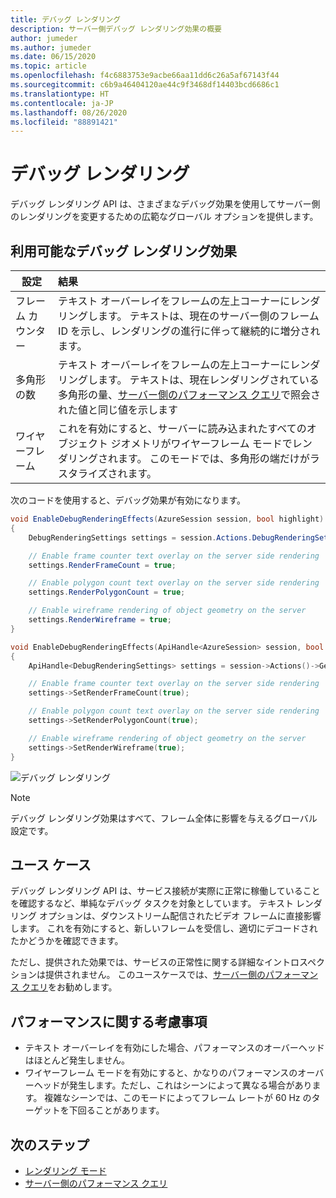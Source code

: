 ```yaml
---
title: デバッグ レンダリング
description: サーバー側デバッグ レンダリング効果の概要
author: jumeder
ms.author: jumeder
ms.date: 06/15/2020
ms.topic: article
ms.openlocfilehash: f4c6883753e9acbe66aa11dd6c26a5af67143f44
ms.sourcegitcommit: c6b9a46404120ae44c9f3468df14403bcd6686c1
ms.translationtype: HT
ms.contentlocale: ja-JP
ms.lasthandoff: 08/26/2020
ms.locfileid: "88891421"
---
```

# <a name="debug-rendering"></a>デバッグ レンダリング

デバッグ レンダリング API は、さまざまなデバッグ効果を使用してサーバー側のレンダリングを変更するための広範なグローバル オプションを提供します。

## <a name="available-debug-rendering-effects"></a>利用可能なデバッグ レンダリング効果

|設定                          | 結果                               |
|---------------------------------|:-------------------------------------|
|フレーム カウンター                    | テキスト オーバーレイをフレームの左上コーナーにレンダリングします。 テキストは、現在のサーバー側のフレーム ID を示し、レンダリングの進行に伴って継続的に増分されます。 |
|多角形の数                    | テキスト オーバーレイをフレームの左上コーナーにレンダリングします。 テキストは、現在レンダリングされている多角形の量、[サーバー側のパフォーマンス クエリ](performance-queries.md)で照会された値と同じ値を示します| 
|ワイヤーフレーム                        | これを有効にすると、サーバーに読み込まれたすべてのオブジェクト ジオメトリがワイヤーフレーム モードでレンダリングされます。 このモードでは、多角形の端だけがラスタライズされます。 |

次のコードを使用すると、デバッグ効果が有効になります。

```cs
void EnableDebugRenderingEffects(AzureSession session, bool highlight)
{
    DebugRenderingSettings settings = session.Actions.DebugRenderingSettings;

    // Enable frame counter text overlay on the server side rendering
    settings.RenderFrameCount = true;

    // Enable polygon count text overlay on the server side rendering
    settings.RenderPolygonCount = true;

    // Enable wireframe rendering of object geometry on the server
    settings.RenderWireframe = true;
}
```

```cpp
void EnableDebugRenderingEffects(ApiHandle<AzureSession> session, bool highlight)
{
    ApiHandle<DebugRenderingSettings> settings = session->Actions()->GetDebugRenderingSettings();

    // Enable frame counter text overlay on the server side rendering
    settings->SetRenderFrameCount(true);

    // Enable polygon count text overlay on the server side rendering
    settings->SetRenderPolygonCount(true);

    // Enable wireframe rendering of object geometry on the server
    settings->SetRenderWireframe(true);
}
```

![デバッグ レンダリング](./media/debug-rendering.png)

> [!NOTE]
> デバッグ レンダリング効果はすべて、フレーム全体に影響を与えるグローバル設定です。

## <a name="use-cases"></a>ユース ケース

デバッグ レンダリング API は、サービス接続が実際に正常に稼働していることを確認するなど、単純なデバッグ タスクを対象としています。 テキスト レンダリング オプションは、ダウンストリーム配信されたビデオ フレームに直接影響します。 これを有効にすると、新しいフレームを受信し、適切にデコードされたかどうかを確認できます。

ただし、提供された効果では、サービスの正常性に関する詳細なイントロスペクションは提供されません。 このユースケースでは、[サーバー側のパフォーマンス クエリ](performance-queries.md)をお勧めします。

## <a name="performance-considerations"></a>パフォーマンスに関する考慮事項

* テキスト オーバーレイを有効にした場合、パフォーマンスのオーバーヘッドはほとんど発生しません。
* ワイヤーフレーム モードを有効にすると、かなりのパフォーマンスのオーバーヘッドが発生します。ただし、これはシーンによって異なる場合があります。 複雑なシーンでは、このモードによってフレーム レートが 60 Hz のターゲットを下回ることがあります。

## <a name="next-steps"></a>次のステップ

* [レンダリング モード](../../concepts/rendering-modes.md)
* [サーバー側のパフォーマンス クエリ](performance-queries.md)
